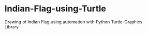 # Indian-Flag-using-Turtle
Drawing of Indian Flag using automation with Python Turtle-Graphics Library
